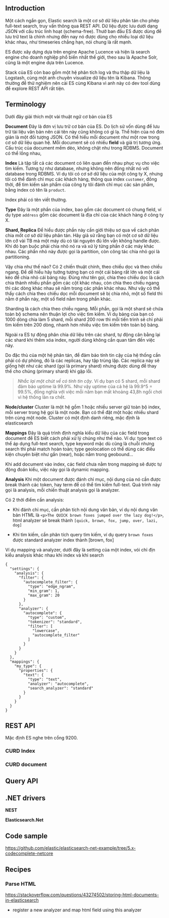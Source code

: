 ## Introduction

Một cách ngắn gọn, Elastic search là một cơ sở dữ liệu phân tán cho phép full-text search, truy vấn thông qua REST API. Dữ liệu được lưu dưới dạng JSON với cấu trúc linh hoạt (schema-free). Thưở ban đầu ES được dùng để lưu trữ text là chính nhưng đến nay nó được dùng cho nhiều loại dữ liệu khác nhau, như timeseries chẳng hạn, nói chung là rất mạnh.

ES được xây dựng dựa trên engine Apache Lucence và hiện là search engine cho doanh nghiệp phổ biến nhất thế giới, theo sau là Apache Solr, cũng là một engine dựa trên Lucence.

Stack của ES còn bao gồm một hệ phân tích log và thu thập dữ liệu là Logstash, cùng một anh chuyên visualize dữ liệu tên là Kibana. Thông thường để thử nghiệm nên cài ES cùng Kibana vì anh này có dev tool dùng để explore REST API rất tiện.

## Terminology
Dưới đây giải thích một vài thuật ngữ cơ bản của ES

**Document**
Đây là đơn vị lưu trữ cơ bản của ES. Do lịch sử vốn dùng để lưu trữ tài liệu văn bản nên cái tên này cũng không có gì lạ. Thể hiện của nó đơn giản là một đối tượng JSON. Có thể hiểu mỗi document như một row trong cơ sở dữ liệu quan hệ. Mỗi document sẽ có nhiều **field** và giá trị tương ứng. Cấu trúc của document mềm dẻo, không chặt như trong RDBMS. Document có thể lồng nhau,

**Index**
Là tập tất cả các document có liên quan đến nhau phục vụ cho việc tìm kiếm. Tương tự như database, nhưng không nên đồng nhất nó với database trong RDBMS. Ví dụ tôi có cơ sở dữ liệu của một công ty X, nhưng tôi có thể đánh chỉ mục các khách hàng, thông qua index `customer`, đồng thời, để tìm kiếm sản phẩm của công ty tôi đánh chỉ mục các sản phẩm, bằng index có tên là `product`.

Index phải có tên viết thường.

**Type**
Đây là một phần của index, bao gồm các document có chung field, ví dụ type `address` gồm các document là địa chỉ của các khách hàng ở công ty X.

**Shard, Replica**
Để hiểu được phần này cần giới thiệu sơ qua về cách phân chia mốt cơ sở dữ liệu phân tán. Hãy giả sử rằng bạn có một cơ sở dữ liệu lớn cỡ vài TB mà một máy dù có tài nguyên đủ lớn vẫn không handle được. Khi đó bạn buộc phải chia nhỏ nó ra và xử lý từng phần ở các máy khác nhau. Các phần nhỏ này được gọi là partition, còn công tác chia nhỏ gọi là partitioning.

Vậy chia như thế nào? Có 2 chiến thuật chính, theo chiều dọc và theo chiều ngang. Để dễ hiểu hãy tưởng tượng bạn có một cái bảng rất lớn và một cái kéo để chia nhỏ cái bảng này. Đúng như tên gọi, chia theo chiều dọc là cách chia thành nhiều phần gồm các cột khác nhau, còn chia theo chiều ngang thì các dòng khác nhau sẽ nằm trong các phần khác nhau. Như vậy có thể thấy cách chia theo chiều dọc mỗi document sẽ bị chia nhỏ, một số field thì nằm ở phần này, một số field nằm trong phần khác.

Sharding là cách chia theo chiều ngang. Mỗi phần, gọi là một shard sẽ chứa toàn bộ schema nên thuận lợi cho việc tìm kiếm. Ví dụ bảng của bạn có 1000 dòng chia làm 5 shard, mỗi shard 200 row thì mỗi tiến trình sẽ chỉ phải tìm kiếm trên 200 dòng, nhanh hơn nhiều việc tìm kiếm trên toàn bộ bảng.

Ngoài ra ES tự động phân chia dữ liệu trên các shard, tự động cân bằng lại các shard khi thêm xóa index, người dùng không cần quan tâm đến việc này.

Do đặc thù của một hệ phân tán, để đảm bảo tính tin cậy của hệ thống cần phải có dự phòng, đó là các replicas, hay tập trùng lặp. Các replica này sẽ giống hệt như các shard (gọi là primary shard) nhưng được dùng để thay thế cho chúng (primary shard) khi gặp lỗi.

> *Nhắc lại một chút về có tính tin cậy*. Ví dụ bạn có 5 shard, mỗi shard đảm bảo uptime là 99.9%. Như vậy uptime của cả hệ là 99.9^5 = 99.5%, đồng nghĩa với việc mỗi năm bạn mất khoảng 43,8h ngồi chơi vì hệ thống lản ra chết.

**Node/cluster**
Cluster là một hệ gồm 1 hoặc nhiều server giữ toàn bộ index, mỗi server trong hệ gọi là một node. Bạn có thể đặt một hoặc nhiều shard trên cùng một node. Cluster có một định danh riêng, mặc định là elasticsearch

**Mappings**
Đây là quá trình định nghĩa kiểu dữ liệu của các field trong document để ES biết cách phải xử lý chúng như thế nào. Ví dụ: type text có thể áp dụng full-text search, type keyword mặc dù cũng là chuỗi nhưng search thì phải match hoàn toàn; type geolocation có thể dùng các điều kiện chuyên biệt như gần (near), hoặc nằm trong geobound...

Khi add document vào index, các field chưa nằm trong mapping sẽ được tự động đoán kiểu, việc này gọi là dynamic mapping.

**Analysis**
Khi một document được đánh chỉ mục, nội dung của nó cần được break thành các token, hay term để có thể  tìm kiếm full-text. Quá trình này gọi là analysis, mỗi chiến thuật analysis gọi là analyzer.

Có 2 thời điểm cần analysis:

- Khi đánh chỉ mục, cần phân tích nội dung văn bản, ví dụ nội dung văn bản HTML là `<p>The QUICK brown foxes jumped over the lazy dog!</p>`, html analyzer sẻ break thành `[quick, brown, fox, jump, over, lazi, dog]`

- Khi tìm kiếm, cần phân tích query tìm kiếm, ví dụ query `brown foxes` được standard analyzer index thành [brown, fox]

Ví dụ mapping và analyzer, dưới đây là setting của một index, vói chỉ địn kiểu analysis khác nhau khi index và khi search

```
{
  "settings": {
    "analysis": {
      "filter": {
        "autocomplete_filter": {
          "type": "edge_ngram",
          "min_gram": 1,
          "max_gram": 20
        }
      },
      "analyzer": {
        "autocomplete": {
          "type": "custom",
          "tokenizer": "standard",
          "filter": [
            "lowercase",
            "autocomplete_filter"
          ]
        }
      }
    }
  },
  "mappings": {
    "my_type": {
      "properties": {
        "text": {
          "type": "text",
          "analyzer": "autocomplete",
          "search_analyzer": "standard"
        }
      }
    }
  }
}
```

## REST API

Mặc định ES nghe trên cổng 9200.


### CURD Index

### CURD document

## Query API

## .NET drivers

**NEST**

**Elasticsearch.Net**

## Code sample
https://github.com/elastic/elasticsearch-net-example/tree/5.x-codecomplete-netcore


## Recipes

### Parse HTML
https://stackoverflow.com/questions/43274502/storing-html-documents-in-elasticsearch

- register a new analyzer and map html field using this analyzer
